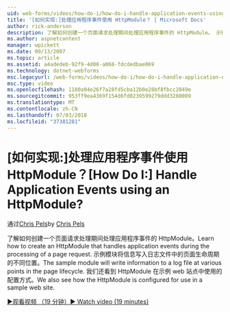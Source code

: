 ```yaml
---
uid: web-forms/videos/how-do-i/how-do-i-handle-application-events-using-an-httpmodule
title: '[如何实现:]处理应用程序事件使用 HttpModule？ | Microsoft Docs'
author: rick-anderson
description: 了解如何创建一个页面请求处理期间处理应用程序事件的 HttpModule。 示例模块将信息写入日志...
ms.author: aspnetcontent
manager: wpickett
ms.date: 09/13/2007
ms.topic: article
ms.assetid: a4adedeb-92f9-4d08-a068-fdcdedbae069
ms.technology: dotnet-webforms
msc.legacyurl: /web-forms/videos/how-do-i/how-do-i-handle-application-events-using-an-httpmodule
msc.type: video
ms.openlocfilehash: 1180a94e26f7a28fd5cba12b0e28bf8fbcc2849e
ms.sourcegitcommit: 953ff9ea4369f154d6fd0239599279ddd3280009
ms.translationtype: MT
ms.contentlocale: zh-CN
ms.lasthandoff: 07/03/2018
ms.locfileid: "37381281"
---
```

<a name="how-do-i-handle-application-events-using-an-httpmodule"></a><span data-ttu-id="d3962-105">[如何实现:]处理应用程序事件使用 HttpModule？</span><span class="sxs-lookup"><span data-stu-id="d3962-105">[How Do I:] Handle Application Events using an HttpModule?</span></span>
====================
<span data-ttu-id="d3962-106">通过[Chris Pels](https://twitter.com/chrispels)</span><span class="sxs-lookup"><span data-stu-id="d3962-106">by [Chris Pels](https://twitter.com/chrispels)</span></span>

<span data-ttu-id="d3962-107">了解如何创建一个页面请求处理期间处理应用程序事件的 HttpModule。</span><span class="sxs-lookup"><span data-stu-id="d3962-107">Learn how to create an HttpModule that handles application events during the processing of a page request.</span></span> <span data-ttu-id="d3962-108">示例模块将信息写入日志文件中的页面生命周期的不同位置。</span><span class="sxs-lookup"><span data-stu-id="d3962-108">The sample module will write information to a log file at various points in the page lifecycle.</span></span> <span data-ttu-id="d3962-109">我们还看到 HttpModule 在示例 web 站点中使用的配置方式。</span><span class="sxs-lookup"><span data-stu-id="d3962-109">We also see how the HttpModule is configured for use in a sample web site.</span></span>

[<span data-ttu-id="d3962-110">&#9654;观看视频 （19 分钟）</span><span class="sxs-lookup"><span data-stu-id="d3962-110">&#9654; Watch video (19 minutes)</span></span>](https://channel9.msdn.com/Blogs/ASP-NET-Site-Videos/how-do-i-handle-application-events-using-an-httpmodule)
